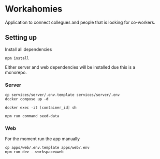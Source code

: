 # Workahomies

Application to connect collegues and people that is looking for co-workers.

## Setting up

Install all dependencies

```
npm install
```

Either server and web dependencies will be installed due this is a monorepo.

### Server

```
cp services/server/.env.template services/server/.env
docker compose up -d

docker exec -it [container_id] sh

npm run command seed-data
```

### Web

For the moment run the app manually

```
cp apps/web/.env.template apps/web/.env
npm run dev --workspace=web
```
